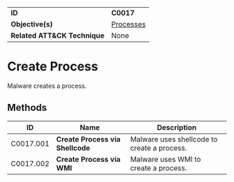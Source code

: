 |||
|---------|------------------------|
|**ID**|**C0017**|
|**Objective(s)**|[Processes](https://github.com/MBCProject/mbc-beta/tree/master/micro-behaviors/processes)|
|**Related ATT&CK Technique**|None|


Create Process
==============
Malware creates a process. 

Methods
-------
|ID|Name|Description|
|-----------------------------|--------|-----------------------------|
|C0017.001|**Create Process via Shellcode**|Malware uses shellcode to create a process.|
|C0017.002|**Create Process via WMI**|Malware uses WMI to create a process.|